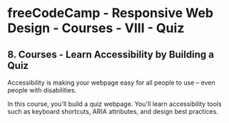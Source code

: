 # freeCodeCamp - Responsive Web Design - Courses - VIII - Quiz


## 8. Courses - Learn Accessibility by Building a Quiz

Accessibility is making your webpage easy for all people to use – even people with disabilities.

In this course, you'll build a quiz webpage. You'll learn accessibility tools such as keyboard shortcuts, ARIA attributes, and design best practices.

